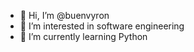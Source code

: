 - 👋 Hi, I’m @buenvyron
- 👀 I’m interested in software engineering
- 🌱 I’m currently learning Python 


<!---
buenvyron/buenvyron is a ✨ special ✨ repository because its `README.md` (this file) appears on your GitHub profile.
You can click the Preview link to take a look at your changes.
--->
